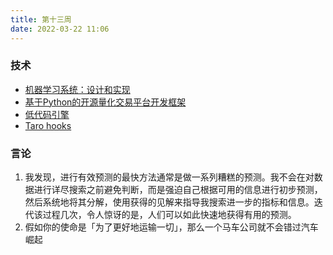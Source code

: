 ```yaml
---
title: 第十三周
date: 2022-03-22 11:06
---
```


### 技术
- [机器学习系统：设计和实现](https://github.com/openmlsys/openmlsys-zh)
- [基于Python的开源量化交易平台开发框架](https://www.vnpy.com/)
- [低代码引擎](https://lowcode-engine.cn/)
- [Taro hooks](https://github.com/innocces/taro-hooks)

### 言论
1. 我发现，进行有效预测的最快方法通常是做一系列糟糕的预测。我不会在对数据进行详尽搜索之前避免判断，而是强迫自己根据可用的信息进行初步预测，然后系统地将其分解，使用获得的见解来指导我搜索进一步的指标和信息。迭代该过程几次，令人惊讶的是，人们可以如此快速地获得有用的预测。
2. 假如你的使命是「为了更好地运输一切」，那么一个马车公司就不会错过汽车崛起